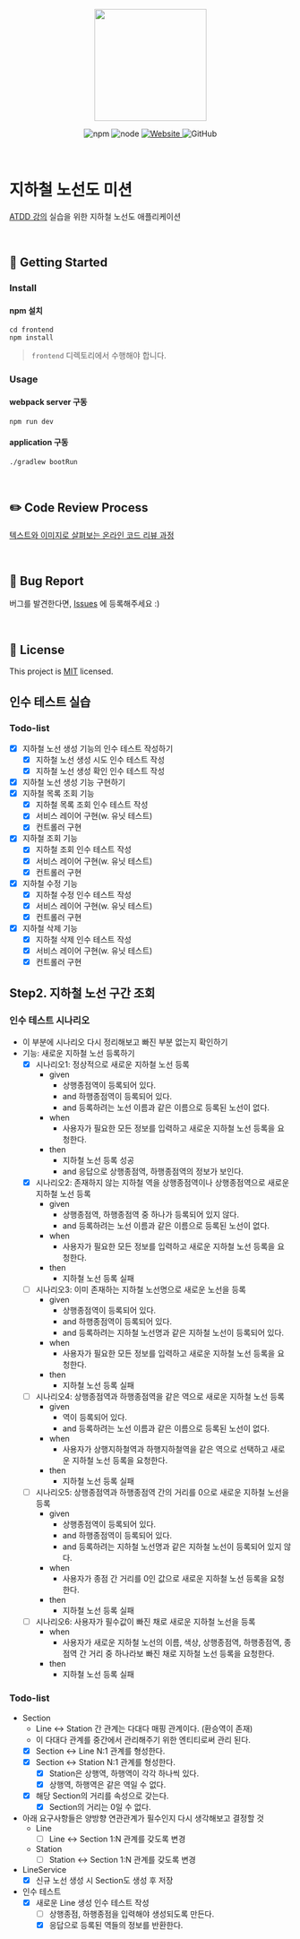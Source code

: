 <p align="center">
    <img width="200px;" src="https://raw.githubusercontent.com/woowacourse/atdd-subway-admin-frontend/master/images/main_logo.png"/>
</p>
<p align="center">
  <img alt="npm" src="https://img.shields.io/badge/npm-%3E%3D%205.5.0-blue">
  <img alt="node" src="https://img.shields.io/badge/node-%3E%3D%209.3.0-blue">
  <a href="https://edu.nextstep.camp/c/R89PYi5H" alt="nextstep atdd">
    <img alt="Website" src="https://img.shields.io/website?url=https%3A%2F%2Fedu.nextstep.camp%2Fc%2FR89PYi5H">
  </a>
  <img alt="GitHub" src="https://img.shields.io/github/license/next-step/atdd-subway-admin">
</p>

<br>

# 지하철 노선도 미션
[ATDD 강의](https://edu.nextstep.camp/c/R89PYi5H) 실습을 위한 지하철 노선도 애플리케이션

<br>

## 🚀 Getting Started

### Install
#### npm 설치
```
cd frontend
npm install
```
> `frontend` 디렉토리에서 수행해야 합니다.

### Usage
#### webpack server 구동
```
npm run dev
```
#### application 구동
```
./gradlew bootRun
```
<br>

## ✏️ Code Review Process
[텍스트와 이미지로 살펴보는 온라인 코드 리뷰 과정](https://github.com/next-step/nextstep-docs/tree/master/codereview)

<br>

## 🐞 Bug Report

버그를 발견한다면, [Issues](https://github.com/next-step/atdd-subway-admin/issues) 에 등록해주세요 :)

<br>

## 📝 License

This project is [MIT](https://github.com/next-step/atdd-subway-admin/blob/master/LICENSE.md) licensed.

## 인수 테스트 실습
### Todo-list
- [X] 지하철 노선 생성 기능의 인수 테스트 작성하기
    - [X] 지하철 노선 생성 시도 인수 테스트 작성
    - [X] 지하철 노선 생성 확인 인수 테스트 작성
- [X] 지하철 노선 생성 기능 구현하기
- [X] 지하철 목록 조회 기능
  - [X] 지하철 목록 조회 인수 테스트 작성
  - [X] 서비스 레이어 구현(w. 유닛 테스트)
  - [X] 컨트롤러 구현
- [X] 지하철 조회 기능
  - [X] 지하철 조회 인수 테스트 작성
  - [X] 서비스 레이어 구현(w. 유닛 테스트)
  - [X] 컨트롤러 구현
- [X] 지하철 수정 기능
  - [X] 지하철 수정 인수 테스트 작성
  - [X] 서비스 레이어 구현(w. 유닛 테스트)
  - [X] 컨트롤러 구현
- [X] 지하철 삭제 기능
  - [X] 지하철 삭제 인수 테스트 작성
  - [X] 서비스 레이어 구현(w. 유닛 테스트)
  - [X] 컨트롤러 구현
  
## Step2. 지하철 노선 구간 조회
### 인수 테스트 시나리오
- 이 부분에 시나리오 다시 정리해보고 빠진 부분 없는지 확인하기
- 기능: 새로운 지하철 노선 등록하기
  - [X] 시나리오1: 정상적으로 새로운 지하철 노선 등록
    - given
      - 상행종점역이 등록되어 있다.
      - and 하행종점역이 등록되어 있다.
      - and 등록하려는 노선 이름과 같은 이름으로 등록된 노선이 없다.
    - when
      - 사용자가 필요한 모든 정보를 입력하고 새로운 지하철 노선 등록을 요청한다.
    - then
      - 지하철 노선 등록 성공
      - and 응답으로 상행종점역, 하행종점역의 정보가 보인다.
  - [X] 시나리오2: 존재하지 않는 지하철 역을 상행종점역이나 상행종점역으로 새로운 지하철 노선 등록
    - given
      - 상행종점역, 하행종점역 중 하나가 등록되어 있지 않다.
      - and 등록하려는 노선 이름과 같은 이름으로 등록된 노선이 없다.
    - when
      - 사용자가 필요한 모든 정보를 입력하고 새로운 지하철 노선 등록을 요청한다.
    - then
      - 지하철 노선 등록 실패
  - [ ] 시나리오3: 이미 존재하는 지하철 노선명으로 새로운 노선을 등록
    - given
      - 상행종점역이 등록되어 있다.
      - and 하행종점역이 등록되어 있다.
      - and 등록하려는 지하철 노선명과 같은 지하철 노선이 등록되어 있다.
    - when
      - 사용자가 필요한 모든 정보를 입력하고 새로운 지하철 노선 등록을 요청한다.
    - then
      - 지하철 노선 등록 실패
  - [ ] 시나리오4: 상행종점역과 하행종점역을 같은 역으로 새로운 지하철 노선 등록
    - given
      - 역이 등록되어 있다.
      - and 등록하려는 노선 이름과 같은 이름으로 등록된 노선이 없다.
    - when
      - 사용자가 상행지하철역과 하행지하철역을 같은 역으로 선택하고 새로운 지하철 노선 등록을 요청한다.
    - then
      - 지하철 노선 등록 실패
  - [ ] 시나리오5: 상행종점역과 하행종점역 간의 거리를 0으로 새로운 지하철 노선을 등록
    - given
      - 상행종점역이 등록되어 있다.
      - and 하행종점역이 등록되어 있다.
      - and 등록하려는 지하철 노선명과 같은 지하철 노선이 등록되어 있지 않다.
    - when
      - 사용자가 종점 간 거리를 0인 값으로 새로운 지하철 노선 등록을 요청한다.
    - then
      - 지하철 노선 등록 실패
  - [ ] 시나리오6: 사용자가 필수값이 빠진 채로 새로운 지하철 노선을 등록
    - when
      - 사용자가 새로운 지하철 노선의 이름, 색상, 상행종점역, 하행종점역, 종점역 간 거리 중 하나라보 빠진 채로 지하철 노선 등록을 요청한다.
    - then
      - 지하철 노선 등록 실패

### Todo-list
- Section
  - Line <-> Station 간 관계는 다대다 매핑 관계이다. (환승역이 존재)
  - 이 다대다 관계를 중간에서 관리해주기 위한 엔티티로써 관리 된다.
  - [X] Section <-> Line N:1 관계를 형성한다.
  - [X] Section <-> Station N:1 관계를 형성한다.
    - [X] Station은 상행역, 하행역이 각각 하나씩 있다.
    - [X] 상행역, 하행역은 같은 역일 수 없다.
  - [X] 해당 Section의 거리를 속성으로 갖는다.
    - [X] Section의 거리는 0일 수 없다.
- 아래 요구사항들은 양방향 연관관계가 필수인지 다시 생각해보고 결정할 것
  - Line
    - [ ] Line <-> Section 1:N 관계를 갖도록 변경
  - Station
    - [ ] Station <-> Section 1:N 관계를 갖도록 변경
- LineService
  - [X] 신규 노선 생성 시 Section도 생성 후 저장
- 인수 테스트
  - [X] 새로운 Line 생성 인수 테스트 작성
    - [ ] 상행종점, 하행종점을 입력해야 생성되도록 만든다.
    - [X] 응답으로 등록된 역들의 정보를 반환한다.
